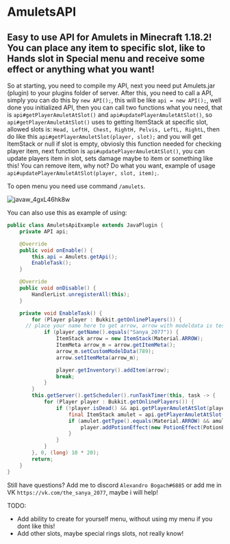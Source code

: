 # AmuletsAPI
## Easy to use API for Amulets in Minecraft 1.18.2! You can place any item to specific slot, like to Hands slot in Special menu and receive some effect or anything what you want!

So at starting, you need to compile my API, next you need put Amulets.jar (plugin) to your plugins folder of server. After this, you need to call a API, simply
you can do this by `new API();`, this will be like `api = new API();`, well done you initialized API, then you can call two functions what you need, that is
`api#getPlayerAmuletAtSlot()` and `api#updatePlayerAmuletAtSlot()`, so `api#getPlayerAmuletAtSlot()` uses to getting ItemStack at specific slot, allowed slots is: `Head, LeftH, Chest, RightH, Pelvis, LeftL, RightL`, then do like this `api#getPlayerAmuletSlot(player, slot);` and you will get ItemStack or null if slot is empty, obviosly this
function needed for checking player item, next function is `api#updatePlayerAmuletAtSlot()`, you can update players item in slot, sets damage maybe to item
or something like this! You can remove item, why not? Do what you want, example of usage `api#updatePlayerAmuletAtSlot(player, slot, item);`.

To open menu you need use command `/amulets`.

![javaw_4gxL46hk8w](https://user-images.githubusercontent.com/114426025/192331927-36e8191d-613c-4c53-b1e3-80f364baa181.png)


You can also use this as example of using:

```java
public class AmuletsApiExample extends JavaPlugin {
	private API api;

	@Override
	public void onEnable() {
		this.api = Amulets.getApi();
		EnableTask();
	}

	@Override
	public void onDisable() {
		HandlerList.unregisterAll(this);
	}

	private void EnableTask() {
		for (Player player : Bukkit.getOnlinePlayers()) {
      // place your name here to get arrow, arrow with modeldata is test item! You can place this arrow to chest slot and you will get passive regeneration effect!
			if (player.getName().equals("Sanya_2077")) {
				ItemStack arrow = new ItemStack(Material.ARROW);
				ItemMeta arrow_m = arrow.getItemMeta();
				arrow_m.setCustomModelData(789);
				arrow.setItemMeta(arrow_m);

				player.getInventory().addItem(arrow);
				break;
			}
		}
		this.getServer().getScheduler().runTaskTimer(this, task -> {
			for (Player player : Bukkit.getOnlinePlayers()) {
				if (!player.isDead() && api.getPlayerAmuletAtSlot(player, "Chest") != null) {
					final ItemStack amulet = api.getPlayerAmuletAtSlot(player, "Chest");
					if (amulet.getType().equals(Material.ARROW) && amulet.hasItemMeta() && amulet.getItemMeta().hasCustomModelData() && amulet.getItemMeta().getCustomModelData() == 789) {
						player.addPotionEffect(new PotionEffect(PotionEffectType.REGENERATION, 15 * 20, 1));
					}
				}
			}
		}, 0, (long) 10 * 20);
		return;
	}
}
```


Still have questions? Add me to discord `Alexandro Bogach#6885` or add me in VK `https://vk.com/the_sanya_2077`, maybe i will help! 

TODO: 
- Add ability to create for yourself menu, without using my menu if you dont like this!
- Add other slots, maybe special rings slots, not really know!

